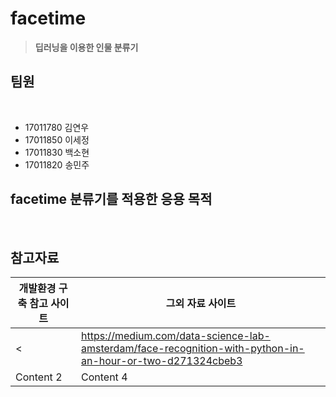 # facetime


>**딥러닝을 이용한 인물 분류기** 

<h2>팀원</h2><br>
<ul>
  <li>17011780 김연우</li>
  <li>17011850 이세정</li>
  <li>17011830 백소현</li>
  <li>17011820 송민주</li>
</ul>

</hr>

<h2>facetime 분류기를 적용한 응용 목적</h2><br>






<h2>참고자료</h2>

개발환경 구축 참고 사이트| 그외 자료 사이트
--------- | ---------
< | <https://medium.com/data-science-lab-amsterdam/face-recognition-with-python-in-an-hour-or-two-d271324cbeb3>
Content 2 | Content 4






